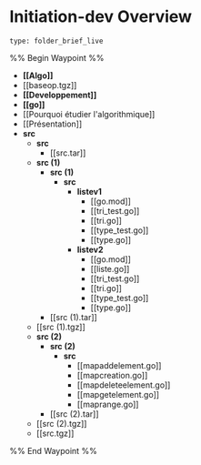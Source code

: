 # Initiation-dev Overview
 
```ccard
type: folder_brief_live
```
 
%% Begin Waypoint %%
- **[[Algo]]**
- [[baseop.tgz]]
- **[[Developpement]]**
- **[[go]]**
- [[Pourquoi étudier l'algorithmique]]
- [[Présentation]]
- **src**
	- **src**
		- [[src.tar]]
	- **src (1)**
		- **src (1)**
			- **src**
				- **listev1**
					- [[go.mod]]
					- [[tri_test.go]]
					- [[tri.go]]
					- [[type_test.go]]
					- [[type.go]]
				- **listev2**
					- [[go.mod]]
					- [[liste.go]]
					- [[tri_test.go]]
					- [[tri.go]]
					- [[type_test.go]]
					- [[type.go]]
		- [[src (1).tar]]
	- [[src (1).tgz]]
	- **src (2)**
		- **src (2)**
			- **src**
				- [[mapaddelement.go]]
				- [[mapcreation.go]]
				- [[mapdeleteelement.go]]
				- [[mapgetelement.go]]
				- [[maprange.go]]
		- [[src (2).tar]]
	- [[src (2).tgz]]
	- [[src.tgz]]

%% End Waypoint %%